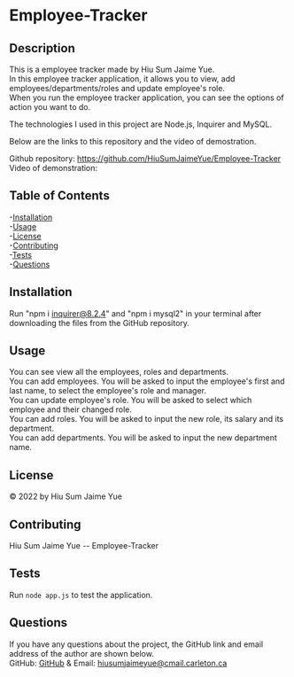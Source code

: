 # Employee-Tracker
                
## Description       
This is a employee tracker made by Hiu Sum Jaime Yue.         
In this employee tracker application, it allows you to view, add employees/departments/roles and update employee's role.         
When you run the employee tracker application, you can see the options of action you want to do.       

The technologies I used in this project are Node.js, Inquirer and MySQL.

Below are the links to this repository and the video of demostration.
        
Github repository: https://github.com/HiuSumJaimeYue/Employee-Tracker           
Video of demonstration: 

## Table of Contents               
-[Installation](#installation)          
-[Usage](#usage)          
-[License](#license)          
-[Contributing](#contributing)          
-[Tests](#tests)        
-[Questions](#questions)        

## Installation         
Run "npm i inquirer@8.2.4" and "npm i mysql2" in your terminal after downloading the files from the GitHub repository.                 

## Usage    
  
You can see view all the employees, roles and departments.           
You can add employees. You will be asked to input the employee's first and last name, to select the employee's role and manager.            
You can update employee's role. You will be asked to select which employee and their changed role.              
You can add roles. You will be asked to input the new role, its salary and its department.             
You can add departments. You will be asked to input the new department name.              
            

## License         
&copy; 2022 by Hiu Sum Jaime Yue       
         

## Contributing         
Hiu Sum Jaime Yue --  Employee-Tracker   

## Tests         
Run `node app.js` to test the application.


## Questions         
If you have any questions about the project, 
the GitHub link and email address of the author are shown below.                   
GitHub: [GitHub](https://github.com/HiuSumJaimeYue) 
& Email: [hiusumjaimeyue@cmail.carleton.ca](mailto:hiusumjaimeyue@cmail.carleton.ca)

